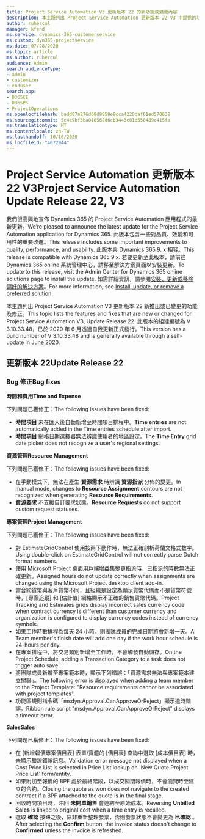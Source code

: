 ```yaml
---
title: Project Service Automation V3 更新版本 22 的新功能或變更內容
description: 本主題列出 Project Service Automation 更新版本 22 V3 中提供的功能和修正。
author: ruhercul
manager: kfend
ms.service: dynamics-365-customerservice
ms.custom: dyn365-projectservice
ms.date: 07/28/2020
ms.topic: article
ms.author: ruhercul
audience: Admin
search.audienceType:
- admin
- customizer
- enduser
search.app:
- D365CE
- D365PS
- ProjectOperations
ms.openlocfilehash: badd87a276d68d9959e9cca4220daf61ed570638
ms.sourcegitcommit: 5c4c9bf3ba018562d6cb3443c01d550489c415fa
ms.translationtype: HT
ms.contentlocale: zh-TW
ms.lasthandoff: 10/16/2020
ms.locfileid: "4072944"
---
```

# <a name="project-service-automation-update-release-22-v3"></a><span data-ttu-id="676b5-103">Project Service Automation 更新版本 22 V3</span><span class="sxs-lookup"><span data-stu-id="676b5-103">Project Service Automation Update Release 22, V3</span></span>

<span data-ttu-id="676b5-104">我們很高興地宣佈 Dynamics 365 的 Project Service Automation 應用程式的最新更新。</span><span class="sxs-lookup"><span data-stu-id="676b5-104">We’re pleased to announce the latest update for the Project Service Automation application for Dynamics 365.</span></span> <span data-ttu-id="676b5-105">此版本包含一些對品質、效能和可用性的重要改進。</span><span class="sxs-lookup"><span data-stu-id="676b5-105">This release includes some important improvements to quality, performance, and usability.</span></span> <span data-ttu-id="676b5-106">此版本與 Dynamics 365 9. x 相容。</span><span class="sxs-lookup"><span data-stu-id="676b5-106">This release is compatible with Dynamics 365 9.x.</span></span> <span data-ttu-id="676b5-107">若要更新至此版本，請前往 Dynamics 365 online 系統管理中心，請移至解決方案頁面以安裝更新。</span><span class="sxs-lookup"><span data-stu-id="676b5-107">To update to this release, visit the Admin Center for Dynamics 365 online solutions page to install the update.</span></span> <span data-ttu-id="676b5-108">如需詳細資訊，請參閱[安裝、更新或移除偏好的解決方案](https://docs.microsoft.com/power-platform/admin/install-remove-preferred-solution)。</span><span class="sxs-lookup"><span data-stu-id="676b5-108">For more information, see [Install, update, or remove a preferred solution](https://docs.microsoft.com/power-platform/admin/install-remove-preferred-solution).</span></span>

<span data-ttu-id="676b5-109">本主題列出 Project Service Automation V3 更新版本 22 新推出或已變更的功能及修正。</span><span class="sxs-lookup"><span data-stu-id="676b5-109">This topic lists the features and fixes that are new or changed for Project Service Automation V3, Update Release 22.</span></span> <span data-ttu-id="676b5-110">此版本的組建編號為 V 3.10.33.48，已於 2020 年 6 月透過自我更新正式發行。</span><span class="sxs-lookup"><span data-stu-id="676b5-110">This version has a build number of V 3.10.33.48 and is generally available through a self-update in June 2020.</span></span>

## <a name="update-release-22"></a><span data-ttu-id="676b5-111">更新版本 22</span><span class="sxs-lookup"><span data-stu-id="676b5-111">Update Release 22</span></span>

### <a name="bug-fixes"></a><span data-ttu-id="676b5-112">Bug 修正</span><span class="sxs-lookup"><span data-stu-id="676b5-112">Bug fixes</span></span>



<span data-ttu-id="676b5-113">**時間和費用**</span><span class="sxs-lookup"><span data-stu-id="676b5-113">**Time and Expense**</span></span>

<span data-ttu-id="676b5-114">下列問題已獲修正：</span><span class="sxs-lookup"><span data-stu-id="676b5-114">The following issues have been fixed:</span></span>

- <span data-ttu-id="676b5-115">**時間項目** 未在匯入後自動新增至時間項目排程中。</span><span class="sxs-lookup"><span data-stu-id="676b5-115">**Time entries** are not automatically added in the Time entries schedule after import.</span></span>
- <span data-ttu-id="676b5-116">**時間項目** 網格日期選擇器無法辨識使用者的地區設定。</span><span class="sxs-lookup"><span data-stu-id="676b5-116">The **Time Entry** grid date picker does not recognize a user's regional settings.</span></span>

<span data-ttu-id="676b5-117">**資源管理**</span><span class="sxs-lookup"><span data-stu-id="676b5-117">**Resource Management**</span></span>

<span data-ttu-id="676b5-118">下列問題已獲修正：</span><span class="sxs-lookup"><span data-stu-id="676b5-118">The following issues have been fixed:</span></span>

- <span data-ttu-id="676b5-119">在手動模式下，無法在產生 **資源需求** 時辨識 **資源指派** 分佈的變更。</span><span class="sxs-lookup"><span data-stu-id="676b5-119">In manual mode, changes to **Resource Assignment** contours are not recognized when generating **Resource Requirements**.</span></span>
- <span data-ttu-id="676b5-120">**資源要求** 不支援自訂要求狀態。</span><span class="sxs-lookup"><span data-stu-id="676b5-120">**Resource Requests** do not support custom request statuses.</span></span>

<span data-ttu-id="676b5-121">**專案管理**</span><span class="sxs-lookup"><span data-stu-id="676b5-121">**Project Management**</span></span>

<span data-ttu-id="676b5-122">下列問題已獲修正：</span><span class="sxs-lookup"><span data-stu-id="676b5-122">The following issues have been fixed:</span></span>

- <span data-ttu-id="676b5-123">對 EstimateGridControl 使用按兩下動作時，無法正確剖析荷蘭文格式數字。</span><span class="sxs-lookup"><span data-stu-id="676b5-123">Using double-click on EstimateGridControl will not correctly parse Dutch format numbers.</span></span>
- <span data-ttu-id="676b5-124">使用 Microsoft Project 桌面用戶端增益集變更指派時，已指派的時數無法正確更新。</span><span class="sxs-lookup"><span data-stu-id="676b5-124">Assigned hours do not update correctly when assignments are changed using the Microsoft Project desktop client add-in.</span></span>
- <span data-ttu-id="676b5-125">當合約貨幣與客戶貨幣不同，且組織是設定為顯示貨幣代碼而不是貨幣符號時，[專案追蹤] 和 [估計值] 網格顯示不正確的銷售貨幣代碼。</span><span class="sxs-lookup"><span data-stu-id="676b5-125">Project Tracking and Estimates grids display incorrect sales currency code when contract currency is different than customer currency and organization is configured to display currency codes instead of currency symbols.</span></span>
- <span data-ttu-id="676b5-126">如果工作時數排程為每天 24 小時，則團隊成員的完成日期將會新增一天。</span><span class="sxs-lookup"><span data-stu-id="676b5-126">A Team member's finish date will add one day if the work hour schedule is 24-hours per day.</span></span>
- <span data-ttu-id="676b5-127">在專案排程中，將交易類別新增至工作時，不會觸發自動儲存。</span><span class="sxs-lookup"><span data-stu-id="676b5-127">On the Project Schedule, adding a Transaction Category to a task does not trigger auto save.</span></span>
- <span data-ttu-id="676b5-128">將團隊成員新增至專案範本時，顯示下列錯誤：「資源需求無法與專案範本建立關聯」。</span><span class="sxs-lookup"><span data-stu-id="676b5-128">The following error is displayed when adding a team member to the Project Template: "Resource requirements cannot be associated with project templates".</span></span> 
- <span data-ttu-id="676b5-129">功能區規則指令碼「msdyn.Approval.CanApproveOrReject」顯示逾時錯誤。</span><span class="sxs-lookup"><span data-stu-id="676b5-129">Ribbon rule script "msdyn.Approval.CanApproveOrReject" displays a timeout error.</span></span>

<span data-ttu-id="676b5-130">**Sales**</span><span class="sxs-lookup"><span data-stu-id="676b5-130">**Sales**</span></span>

<span data-ttu-id="676b5-131">下列問題已獲修正：</span><span class="sxs-lookup"><span data-stu-id="676b5-131">The following issues have been fixed:</span></span>

- <span data-ttu-id="676b5-132">在 [新增報價專案價目表] 表單/實體的 [價目表] 查詢中選取 [成本價目表] 時，未顯示驗證錯誤訊息。</span><span class="sxs-lookup"><span data-stu-id="676b5-132">Validation error message not displayed when a Cost Price List is selected in Price List lookup on 'New Quote Project Price List' form/entity.</span></span>
- <span data-ttu-id="676b5-133">如果附加至報價的 BPF 處於最終階段，以成交關閉報價時，不會瀏覽時至建立的合約。</span><span class="sxs-lookup"><span data-stu-id="676b5-133">Closing the quote as won does not navigate to the created contract if a BPF attached to the quote is in the final stage.</span></span>
- <span data-ttu-id="676b5-134">回收時間項目時，沖回 **未開單銷售** 會連結至原始成本。</span><span class="sxs-lookup"><span data-stu-id="676b5-134">Reversing **Unbilled Sales** is linked to original cost when a time entry is recalled.</span></span>
- <span data-ttu-id="676b5-135">選取 **確認** 按鈕之後，除非重新整理發票，否則發票狀態不會變更為 **已確認** 。</span><span class="sxs-lookup"><span data-stu-id="676b5-135">After selecting the **Confirm** button, the invoice status doesn't change to **Confirmed** unless the invoice is refreshed.</span></span>
